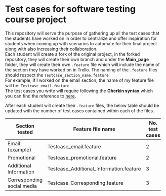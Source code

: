 # Test cases for software testing course project
This repository will serve the purpose of gathering up all the test cases that the students have worked on in order to centralize and offer inspiration for students when coming up with scenarios to automate for their final project along with also increasing their collaboration.<br/>
Each student will create a fork of the original project, in the forked repository, they will create their own branch and under the **Main_page** folder, they will create their own ``.feature`` file which will include the name of the section they have worked on in Trello. The naming of the ``.feature`` files should respect the ``Testcase_section_name.feature``<br/>
For example, if I worked on the email section, the name of my feature file will be: ``Testcase_email.feature``<br/>
The test cases you write will require following the **Gherkin syntax** which you can find the reference to [here](#https://cucumber.io/docs/gherkin/reference/#feature).<br/>

After each student will create their ``.feature`` files, the below table should be updated with the number of test cases contained within each of the files.

| Section tested | Feature file name | No. test cases | First name of tester(s) |
|---|---|---|---|
| Email (example) | Testcase_email.feature| 2 | Andrei|
| Promotional | Testcase_promotional.feature | 2 | Bogdan |
|Additional Information| Testcase_Additional_Information.feature| 3 | Ragnarica|
| Corresponding social media | Testcase_Corresponding.feature | 3 | Georgiana |git